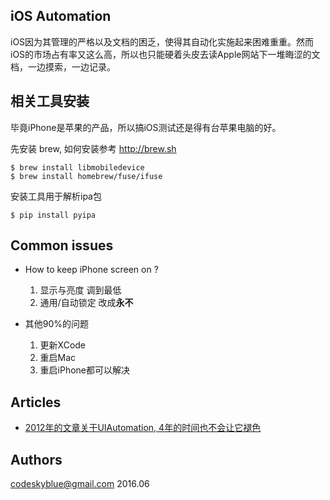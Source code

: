 ## iOS Automation
iOS因为其管理的严格以及文档的困乏，使得其自动化实施起来困难重重。然而iOS的市场占有率又这么高，所以也只能硬着头皮去读Apple网站下一堆晦涩的文档，一边摸索，一边记录。


## 相关工具安装
毕竟iPhone是苹果的产品，所以搞iOS测试还是得有台苹果电脑的好。

先安装 brew, 如何安装参考 <http://brew.sh>

```
$ brew install libmobiledevice
$ brew install homebrew/fuse/ifuse
```


安装工具用于解析ipa包

```
$ pip install pyipa
```

## Common issues
- How to keep iPhone screen on ?

	1. 显示与亮度 调到最低
	2. 通用/自动锁定 改成**永不**

- 其他90%的问题

	1. 更新XCode
	1. 重启Mac
	1. 重启iPhone都可以解决

## Articles
- [2012年的文章关于UIAutomation, 4年的时间也不会让它褪色](http://blog.manbolo.com/2012/04/08/ios-automated-tests-with-uiautomation)

## Authors
codeskyblue@gmail.com 2016.06